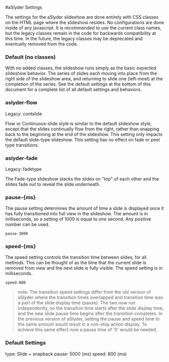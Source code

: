 #aSlyder Settings

The settings for the aSlyder slideshow are done entirely with CSS classes on the HTML page where the slideshow resides.  No configurations are done inside of any javascript.  It is recommended to use the current class names, but the legacy classes remain in the code for backwards compatibility at this time.  In the future, the legacy classes may be deprecated and eventually removed from the code.

### Default (no classes)

With no added classes, the slideshow runs simply as the basic expected slideshow behavior.  The series of slides each moving into place from the right side of the slideshow area, and returning to slide one (left-most) at the completion of the series.  See the default settings at the bottom of this document for a complete list of all default settings and behaviors.

### aslyder-flow
Legacy: contslide

Flow or Continuous-slide style is similar to the default slideshow style, except that the slides continually flow from the right, rather than snapping back to the beginning at the end of the slideshow.  This setting only impacts the default slide-type slideshow.  This setting has no effect on fade or peel type transitions.

### aslyder-fade
Legacy: fadetype

The Fade-type slideshow stacks the slides on "top" of each other and the slides fade out to reveal the slide underneath.

### pause-{ms}

The pause setting determines the amount of time a slide is displayed once it has fully transitioned into full view in the slideshow.  The amount is in milliseconds, so a setting of 1000 is equal to one second.  Any positive number can be used.  

```
pause-3000
```

### speed-{ms}

The speed setting controls the transition time between slides, for all methods.  This can be thought of as the time that the current slide is removed from view and the next slide is fully visible.  The speed setting is in milliseconds.

```
speed-800
```

> note: The transition speed settings differ from the old version of aSlyder where the transition times overlapped and transition time was a part of the slide display time (pause).  The two now run independently, so the transition time starts after the slide display time, and the new slide pause time begins after the transition completes.  In the previous version of aSlyder, setting the pause and speed time to the same amount would result in a non-stop action display.  To achieve this same effect now a pause time of '0' would be needed.

### Default Settings
type: Slide + snapback
pause: 5000 (ms)
speed: 800 (ms)

